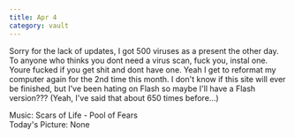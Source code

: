 ```yaml
---
title: Apr 4
category: vault
---
```


Sorry for the lack of updates, I got 500 viruses as a present the other day.
To anyone who thinks you dont need a virus scan, fuck you, instal one. Youre
fucked if you get shit and dont have one. Yeah I get to reformat my computer
again for the 2nd time this month. I don't know if this site will ever be
finished, but I've been hating on Flash so maybe I'll have a Flash version???
(Yeah, I've said that about 650 times before...)

Music: Scars of Life - Pool of Fears  
Today's Picture: None
